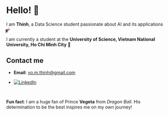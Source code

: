 # Hello! 👋

I am **Thinh**, a Data Science student passionate about AI and its applications<img src="assets/walle.gif" alt="Wall-E hanging around" width="25" style="vertical-align:bottom; margin-bottom:-5px; margin-left:-5px;">

I am currently a student at the **University of Science, Vietnam National University, Ho Chi Minh City** **🔬**

## Contact me
- **Email**: vo.m.thinh@gmail.com
  
-  [![LinkedIn](https://img.shields.io/badge/LinkedIn-ThinhVoMinh-blue?style=flat&logo=linkedin)](https://www.linkedin.com/in/vmthinh)

<br>

**Fun fact**: I am a huge fan of Prince **Vegeta** from *Dragon Ball*. His determination to be the best inspires me on my own journey!

